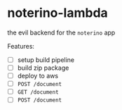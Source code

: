 # noterino-lambda
the evil backend for the `noterino` app

Features:
- [ ] setup build pipeline
- [ ] build zip package
- [ ] deploy to aws
- [ ] `POST /document`
- [ ] `GET /document`
- [ ] `POST /document`
